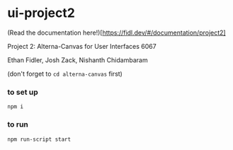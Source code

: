 # ui-project2

(Read the documentation here!)[https://fidl.dev/#/documentation/project2]

Project 2: Alterna-Canvas for User Interfaces 6067

Ethan Fidler, Josh Zack, Nishanth Chidambaram

(don't forget to `cd alterna-canvas` first)

### to set up

`npm i`

### to run

`npm run-script start`
